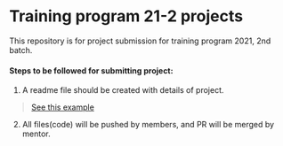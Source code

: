 # Training program 21-2 projects
This repository is for project submission for training program 2021, 2nd batch.

#### Steps to be followed for submitting project:

1. A readme file should be created with details of project.
> [See this example](/project-name%20(Example))
2. All files(code) will be pushed by members, and PR will be merged by mentor.
